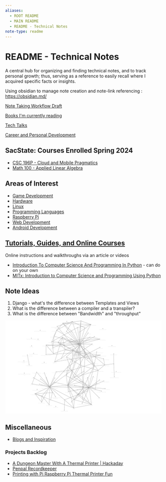 ```yaml
---
aliases:
  - ROOT README
  - MAIN README
  - README - Technical Notes
note-type: readme
---
```


# README - Technical Notes

A central hub for organizing and finding technical notes, and to track personal growth;
thus, serving as a reference to easily recall where I acquired specific facts or insights.

Using obsidian to manage note creation and note-link referencing : <https://obsidian.md/>

[Note Taking Workflow Draft](_inbox/Note%20Taking%20Workflow%20Draft.md)

[Books I'm currently reading](book-note-reference-hub/README.md)

[Tech Talks](4-hub-notes-🚉/Tech%20Talks.md)

[Career and Personal Development](4-hub-notes-🚉/Career%20and%20Personal%20Development.md)

## SacState: Courses Enrolled Spring 2024

- [CSC 196P - Cloud and Mobile Pragmatics](tutorials-guides-and-online-courses/CSC%20196P%20-%20Cloud%20and%20Mobile%20Pragmatics/README.md)
- [Math 100 - Applied Linear Algebra](tutorials-guides-and-online-courses/Math%20100%20-%20Applied%20Linear%20Algebra/README.md)

## Areas of Interest

- [Game Development](4-hub-notes-🚉/Game%20Development.md)
- [Hardware](4-hub-notes-🚉/Hardware.md)
- [Linux](4-hub-notes-🚉/Linux.md)
- [Programming Languages](4-hub-notes-🚉/Programming%20Languages.md)
- [Raspberry Pi](4-hub-notes-🚉/Raspberry%20Pi.md)
- [Web Development](4-hub-notes-🚉/Web%20Development.md)
- [Android Development](4-hub-notes-🚉/Android%20Development.md)

## [Tutorials, Guides, and Online Courses](tutorials-guides-and-online-courses/README.md)

Online instructions and walkthroughs via an article or videos

- [Introduction To Computer Science And Programming In Python](https://ocw.mit.edu/courses/6-0001-introduction-to-computer-science-and-programming-in-python-fall-2016/) - can do on your own
- [MITx: Introduction to Computer Science and Programming Using Python](https://www.edx.org/learn/computer-science/massachusetts-institute-of-technology-introduction-to-computer-science-and-programming-using-python?index=product&queryID=3420e438ac2d916d1f5c8f3486fc69a0&position=1&results_level=first-level-results&term=introduction+to+computer+science+mit&objectID=course-956319ec-8665-4039-8bc6-32c9a9aea5e9&campaign=Introduction+to+Computer+Science+and+Programming+Using+Python&source=edX&product_category=course&placement_url=https%3A%2F%2Fwww.edx.org%2Fsearch)

## Note Ideas

1. Django - what's the difference between Templates and Views
2. What is the difference between a compiler and a transpiler?
3. What is the difference between "Bandwidth" and "throughput"

![October 20th, 2023 Obsidian note graph](attachments/20231020000540-note-graph-view.png)

## Miscellaneous

- [Blogs and Inspiration](4-hub-notes-🚉/Blogs%20and%20Inspiration.md)

### Projects Backlog

- [A Dungeon Master With A Thermal Printer | Hackaday](https://hackaday.com/2022/12/24/a-dungeon-master-with-a-thermal-printer/)
- [Penpal Recordkeeper](project-ideas/Penpal%20Recordkeeper.md)
- [Printing with Pi Raspberry Pi Thermal Printer Fun](https://diyodemag.com/projects/printing_with_pi_raspberry_pi_thermal_printer_fun)
